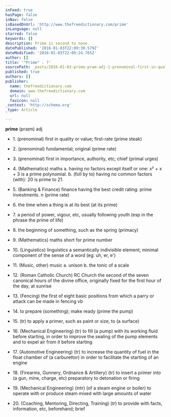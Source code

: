 ```yaml
---
inFeed: true
hasPage: false
inNav: false
isBasedOnUrl: 'http://www.thefreedictionary.com/prime'
inLanguage: null
starred: false
keywords: []
description: Prime is second to none.
datePublished: '2016-01-03T22:09:30.579Z'
dateModified: '2016-01-03T22:09:24.765Z'
author: []
title: '"Prime" . ?'
sourcePath: _posts/2016-01-03-prime-pram-adj-1-prenominal-first-in-quality-or-value.md
published: true
authors: []
publisher:
  name: thefreedictionary.com
  domain: www.thefreedictionary.com
  url: null
  favicon: null
_context: 'http://schema.org'
_type: Article

---
```

**prime** (praɪm) adj 

* 1\. (prenominal) first in quality or value; first-rate  (prime steak)
* 2\. (prenominal) fundamental; original (prime rate)
* 3\. (prenominal) first in importance, authority, etc; chief  (primal urges)
* 4\. (Mathematics) maths a. having no factors except itself or one: x² + x + 3 is a prime polynomial. b. (foll by to) having no common factors (with): 20 is prime to 21\. 

* 5\. (Banking & Finance) finance having the best credit rating: prime investments. n (prime rate)
* 6\. the time when a thing is at its best (at its prime)
* 7\. a period of power, vigour, etc, usually following youth (esp in the phrase the prime of life) 
* 8\. the beginning of something, such as the spring (primacy)
* 9\. (Mathematics) maths short for prime number 
* 10\. (Linguistics) linguistics a semantically indivisible element; minimal component of the sense of a word (eg: uh, er, e')
* 11\. (Music, other) music a. unison b. the tonic of a scale 
* 12\. (Roman Catholic Church) RC Church the second of the seven canonical hours of the divine office, originally fixed for the first hour of the day, at sunrise 
* 13\. (Fencing) the first of eight basic positions from which a parry or attack can be made in fencing vb 
* 14\. to prepare (something); make ready (prime the pump)
* 15\. (tr) to apply a primer, such as paint or size, to (a surface) 
* 16\. (Mechanical Engineering) (tr) to fill (a pump) with its working fluid before starting, in order to improve the sealing of the pump elements and to expel air from it before starting 
* 17\. (Automotive Engineering) (tr) to increase the quantity of fuel in the float chamber of (a carburettor) in order to facilitate the starting of an engine 
* 18\. (Firearms, Gunnery, Ordnance & Artillery) (tr) to insert a primer into (a gun, mine, charge, etc) preparatory to detonation or firing 
* 19\. (Mechanical Engineering) (intr) (of a steam engine or boiler) to operate with or produce steam mixed with large amounts of water 
* 20\. (Coaching, Mentoring, Directing, Training) (_tr_) to provide with facts, information, etc, beforehand; brief